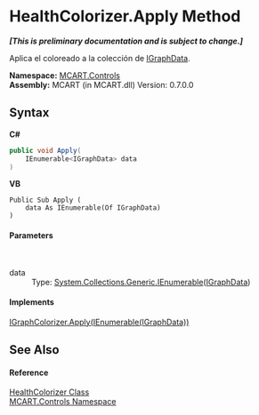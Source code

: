# HealthColorizer.Apply Method 
 _**\[This is preliminary documentation and is subject to change.\]**_

Aplica el coloreado a la colección de <a href="7ec59514-b97b-a3d3-7687-43e1d30c56de">IGraphData</a>.

**Namespace:**&nbsp;<a href="1c9d7a8e-81d4-838a-f87d-7379b253b6ce">MCART.Controls</a><br />**Assembly:**&nbsp;MCART (in MCART.dll) Version: 0.7.0.0

## Syntax

**C#**<br />
``` C#
public void Apply(
	IEnumerable<IGraphData> data
)
```

**VB**<br />
``` VB
Public Sub Apply ( 
	data As IEnumerable(Of IGraphData)
)
```


#### Parameters
&nbsp;<dl><dt>data</dt><dd>Type: <a href="http://msdn2.microsoft.com/es-es/library/9eekhta0" target="_blank">System.Collections.Generic.IEnumerable</a>(<a href="7ec59514-b97b-a3d3-7687-43e1d30c56de">IGraphData</a>)<br /></dd></dl>

#### Implements
<a href="78eae7b8-3665-7918-5313-e6b66ff1da1b">IGraphColorizer.Apply(IEnumerable(IGraphData))</a><br />

## See Also


#### Reference
<a href="14e777e6-c1f3-734e-8cfe-436c45dfb583">HealthColorizer Class</a><br /><a href="1c9d7a8e-81d4-838a-f87d-7379b253b6ce">MCART.Controls Namespace</a><br />